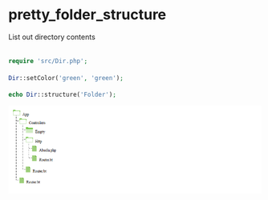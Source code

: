 # pretty_folder_structure
List out directory contents
```php

require 'src/Dir.php';

Dir::setColor('green', 'green');

echo Dir::structure('Folder');

```
![alt tag](https://github.com/Ghostff/folder_structure/blob/master/SS.PNG)